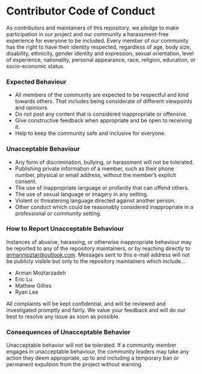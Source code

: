 # Contributor Code of Conduct

As contributors and maintainers of this repository, we pledge to make participation in our project and our community a harassment-free experience for everyone to be included. Every member of our community has the right to have their identity respected, regardless of age, body size, disability, ethnicity, gender identity and expression, sexual orientation, level of experience, nationality, personal appearance, race, religion, education, or socio-economic status.


### Expected Behaviour
- All members of the community are expected to be respectful and kind towards others. That includes being considerate of different viewpoints and opinions.
- Do not post any content that is considered inappropriate or offensive.
- Give constructive feedback when appropriate and be open to receiving it.
- Help to keep the community safe and inclusive for everyone.


### Unacceptable Behaviour
- Any form of discrimination, bullying, or harassment will not be tolerated.
- Publishing private information of a member, such as their phone number, physical or email address, without the member’s explicit consent.
- The use of inappropriate language or profanity that can offend others.
- The use of sexual language or imagery in any setting.
- Violent or threatening language directed against another person.
- Other conduct which could be reasonably considered inappropriate in a professional or community setting.

### How to Report Unacceptable Behaviour

Instances of abusive, harassing, or otherwise inappropriate behaviour may be reported to any of the repository maintainers, or by reaching directly to armanmoztar@outlook.com. Messages sent to this e-mail address will not be publicly visible but only to the repository maintainers which include...
  - Arman Moztarzadeh
  - Eric Lu
  - Mathew Gillies
  - Ryan Lee

All complaints will be kept confidential, and will be reviewed and investigated promptly and fairly. We value your feedback and will do our best to resolve any issue as soon as possible.

### Consequences of Unacceptable Behavior

Unacceptable behavior will not be tolerated. If a community member engages in unacceptable behaviour, the community leaders may take any action they deem appropriate, up to and including a temporary ban or permanent expulsion from the project without warning.
